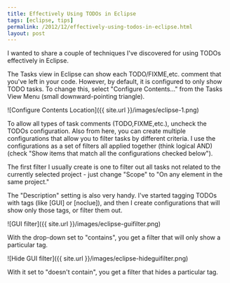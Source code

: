 ```yaml
---
title: Effectively Using TODOs in Eclipse
tags: [eclipse, tips]
permalink: /2012/12/effectively-using-todos-in-eclipse.html
layout: post
---
```

I wanted to share a couple of techniques I've discovered for using TODOs
effectively in Eclipse.

The Tasks view in Eclipse can show each TODO/FIXME,etc. comment that you've
left in your code. However, by default, it is configured to only show TODO
tasks. To change this, select "Configure Contents..." from the Tasks View Menu
(small downward-pointing triangle).

![Configure Contents Location]({{ site.url }}/images/eclipse-1.png)

To allow all types of task comments (TODO,FIXME,etc.), uncheck the TODOs
configuration. Also from here, you can create multiple configurations that
allow you to filter tasks by different criteria. I use the configurations as a
set of filters all applied together (think logical AND) (check "Show items that
match all the configurations checked below").

The first filter I usually create is one to filter out all tasks not related to
the currently selected project - just change "Scope" to "On any element in the
same project."

The "Description" setting is also very handy. I've started tagging TODOs with
tags (like \[GUI\] or \[noclue\]), and then I create configurations that will
show only those tags, or filter them out.

![GUI filter]({{ site.url }}/images/eclipse-guifilter.png)

With the drop-down set to "contains", you get a filter that will only show a particular tag.

![Hide GUI filter]({{ site.url }}/images/eclipse-hideguifilter.png)

With it set to "doesn't contain", you get a filter that hides a particular tag.
